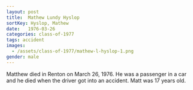 ```yaml
---
layout: post
title:  Mathew Lundy Hyslop
sortKey: Hyslop, Mathew
date:   1976-03-26
categories: class-of-1977
tags: accident
images:
  - /assets/class-of-1977/mathew-l-hyslop-1.png
gender: male
---
```

Matthew died in Renton on March 26, 1976.  He was a passenger in a car and he died when the driver got into an accident. Matt was 17 years old.
